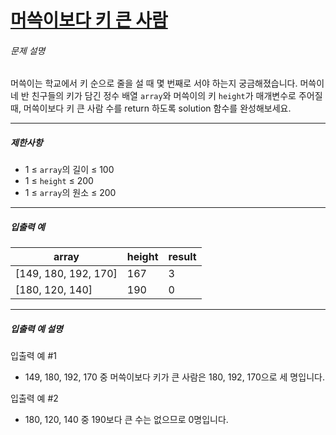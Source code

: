 # [머쓱이보다 키 큰 사람](https://school.programmers.co.kr/learn/courses/30/lessons/120585)


###### 문제 설명


머쓱이는 학교에서 키 순으로 줄을 설 때 몇 번째로 서야 하는지 궁금해졌습니다. 머쓱이네 반 친구들의 키가 담긴 정수 배열 `array`와 머쓱이의 키 `height`가 매개변수로 주어질 때, 머쓱이보다 키 큰 사람 수를 return 하도록 solution 함수를 완성해보세요.




---


##### 제한사항


* 1 ≤ `array`의 길이 ≤ 100
* 1 ≤ `height` ≤ 200
* 1 ≤ `array`의 원소 ≤ 200




---


##### 입출력 예




| array | height | result |
| --- | --- | --- |
| \[149, 180, 192, 170] | 167 | 3 |
| \[180, 120, 140] | 190 | 0 |




---


##### 입출력 예 설명


입출력 예 \#1


* 149, 180, 192, 170 중 머쓱이보다 키가 큰 사람은 180, 192, 170으로 세 명입니다.


입출력 예 \#2


* 180, 120, 140 중 190보다 큰 수는 없으므로 0명입니다.



